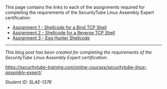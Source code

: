 
This page contains the links to each of the assignments required for completing the requirements of the SecurityTube Linux Assembly Expert certification:

*  [Assignment 1 - Shellcode for a Bind TCP Shell](/SLAE/Assignment_1/Docs/Assignment_1.html)
*  [Assignment 2 - Shellcode for a Reverse TCP Shell](/SLAE/Assignment_2/Docs/Assignment_2.html)
*  [Assignment 3 - Egg Hunter Shellcode](/SLAE/Assignment_3/Docs/Assignment_3.html)




---

*This blog post has been created for completing the requirements of the SecurityTube Linux Assembly Expert certification:*

*https://securitytube-training.com/online-courses/securitytube-linux-assembly-expert/*

*Student ID: SLAE-1376*
